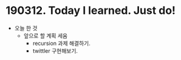 <h1>190312. Today I learned. Just do!</h1>

- 오늘 한 것 
  - 앞으로 할 계획 세움
    - recursion 과제 해결하기.
    - twittler 구현해보기.